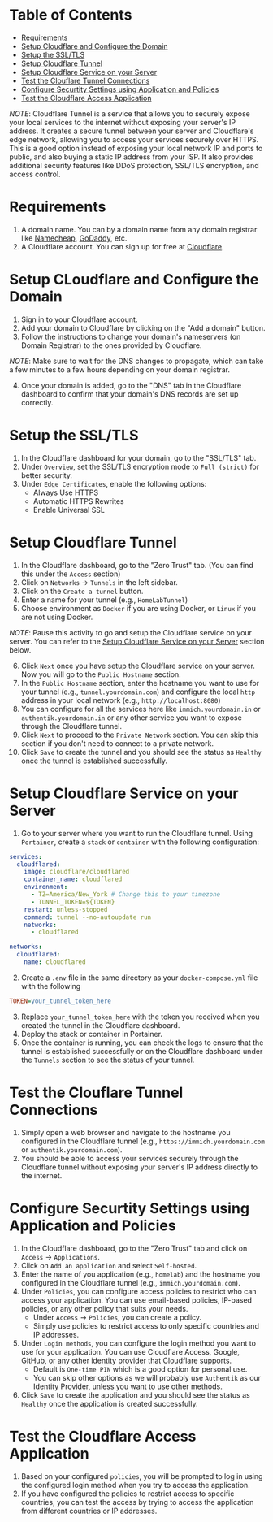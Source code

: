 # Table of Contents
- [Requirements](#requirements)
- [Setup Cloudflare and Configure the Domain](#setup-cloudflare-and-configure-the-domain)
- [Setup the SSL/TLS](#setup-the-ssltls)
- [Setup Cloudflare Tunnel](#setup-cloudflare-tunnel)
- [Setup Cloudflare Service on your Server](#setup-cloudflare-service-on-your-server)
- [Test the Clouflare Tunnel Connections](#test-the-clouflare-tunnel-connections)
- [Configure Securtity Settings using Application and Policies](#configure-securtity-settings-using-application-and-policies)
- [Test the Cloudflare Access Application](#test-the-cloudflare-access-application)


_NOTE_: Cloudflare Tunnel is a service that allows you to securely expose your local services to the internet without exposing your server's IP address. It creates a secure tunnel between your server and Cloudflare's edge network, allowing you to access your services securely over HTTPS. This is a good option instead of exposing your local network IP and ports to public, and also buying a static IP address from your ISP. It also provides additional security features like DDoS protection, SSL/TLS encryption, and access control.


# Requirements
1. A domain name. You can by a domain name from any domain registrar like [Namecheap](https://www.namecheap.com/), [GoDaddy](https://www.godaddy.com/), etc.
2. A Cloudflare account. You can sign up for free at [Cloudflare](https://www.cloudflare.com/).

# Setup CLoudflare and Configure the Domain
1. Sign in to your Cloudflare account.
2. Add your domain to Cloudflare by clicking on the "Add a domain" button.
3. Follow the instructions to change your domain's nameservers (on Domain Registrar) to the ones provided by Cloudflare.

_NOTE_: Make sure to wait for the DNS changes to propagate, which can take a few minutes to a few hours depending on your domain registrar.

4. Once your domain is added, go to the "DNS" tab in the Cloudflare dashboard to confirm that your domain's DNS records are set up correctly.

# Setup the SSL/TLS
1. In the Cloudflare dashboard for your domain, go to the "SSL/TLS" tab.
2. Under `Overview`, set the SSL/TLS encryption mode to `Full (strict)` for better security.
3. Under `Edge Certificates`, enable the following options:
   - Always Use HTTPS
   - Automatic HTTPS Rewrites
   - Enable Universal SSL


# Setup Cloudflare Tunnel
1. In the Cloudflare dashboard, go to the "Zero Trust" tab. (You can find this under the `Access` section)
2. Click on `Networks` -> `Tunnels` in the left sidebar.
3. Click on the `Create a tunnel` button.
4. Enter a name for your tunnel (e.g., `HomeLabTunnel`)
5. Choose environment as `Docker` if you are using Docker, or `Linux` if you are not using Docker.

_NOTE_: Pause this activity to go and setup the Cloudflare service on your server. You can refer to the [Setup Cloudflare Service on your Server](#setup-cloudflare-service-on-your-server) section below.

6. Click `Next` once you have setup the Cloudflare service on your server. Now you will go to the `Public Hostname` section.
7. In the `Public Hostname` section, enter the hostname you want to use for your tunnel (e.g., `tunnel.yourdomain.com`) and configure the local `http` address in your local network (e.g., `http://localhost:8080`)
8. You can configure for all the services here like `immich.yourdomain.in` or `authentik.yourdomain.in` or any other service you want to expose through the Cloudflare tunnel.
9. Click `Next` to proceed to the `Private Network` section. You can skip this section if you don't need to connect to a private network.
10. Click `Save` to create the tunnel and you should see the status as `Healthy` once the tunnel is established successfully.

# Setup Cloudflare Service on your Server
1. Go to your server where you want to run the Cloudflare tunnel. Using `Portainer`, create a `stack` or `container` with the following configuration:

```yaml
services:
  cloudflared:
    image: cloudflare/cloudflared
    container_name: cloudflared
    environment:
      - TZ=America/New_York # Change this to your timezone
      - TUNNEL_TOKEN=${TOKEN}
    restart: unless-stopped
    command: tunnel --no-autoupdate run
    networks:
      - cloudflared

networks:
  cloudflared:
    name: cloudflared
```

2. Create a `.env` file in the same directory as your `docker-compose.yml` file with the following
```ini
TOKEN=your_tunnel_token_here
```
3. Replace `your_tunnel_token_here` with the token you received when you created the tunnel in the Cloudflare dashboard.
4. Deploy the stack or container in Portainer.
5. Once the container is running, you can check the logs to ensure that the tunnel is established successfully or on the Cloudflare dashboard under the `Tunnels` section to see the status of your tunnel.

# Test the Clouflare Tunnel Connections
1. Simply open a web browser and navigate to the hostname you configured in the Cloudflare tunnel (e.g., `https://immich.yourdomain.com` or `authentik.yourdomain.com`).
2. You should be able to access your services securely through the Cloudflare tunnel without exposing your server's IP address directly to the internet.

# Configure Securtity Settings using Application and Policies
1. In the Cloudflare dashboard, go to the "Zero Trust" tab and click on `Access` -> `Applications`.
2. Click on `Add an application` and select `Self-hosted`.
3. Enter the name of you application (e.g., `homelab`) and the hostname you configured in the Cloudflare tunnel (e.g., `immich.yourdomain.com`).
4. Under `Policies`, you can configure access policies to restrict who can access your application. You can use email-based policies, IP-based policies, or any other policy that suits your needs.
    - Under `Access` -> `Policies`, you can create a policy.
    - Simply use policies to restrict access to only specific countries and IP addresses.
5. Under `Login methods`, you can configure the login method you want to use for your application. You can use Cloudflare Access, Google, GitHub, or any other identity provider that Cloudflare supports.
    - Default is `One-time PIN` which is a good option for personal use.
    - You can skip other options as we will probably use `Authentik` as our Identity Provider, unless you want to use other methods.
6. Click `Save` to create the application and you should see the status as `Healthy` once the application is created successfully.

# Test the Cloudflare Access Application
1. Based on your configured `policies`, you will be prompted to log in using the configured login method when you try to access the application.
2. If you have configured the policies to restrict access to specific countries, you can test the access by trying to access the application from different countries or IP addresses.